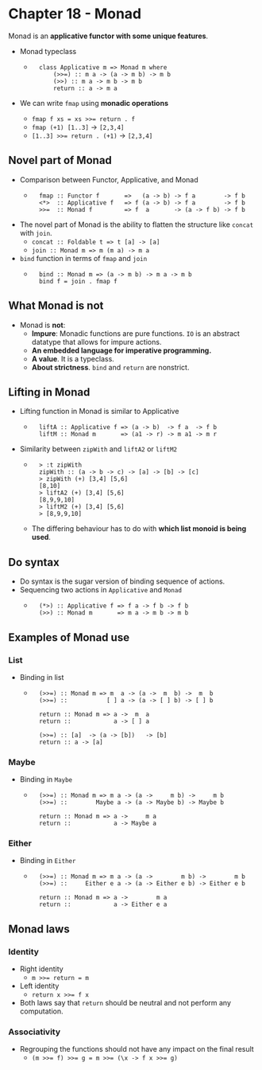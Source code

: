 # Chapter 18 - Monad

Monad is an **applicative functor with some unique features**.

* Monad typeclass
    * ```
        class Applicative m => Monad m where
            (>>=) :: m a -> (a -> m b) -> m b
            (>>) :: m a -> m b -> m b
            return :: a -> m a
      ```

* We can write `fmap` using **monadic operations**
    * `fmap f xs = xs >>= return . f`
    * `fmap (+1) [1..3]` -> `[2,3,4]`
    * `[1..3] >>= return . (+1)` -> `[2,3,4]`

## Novel part of Monad

* Comparison between Functor, Applicative, and Monad
    * ```
        fmap :: Functor f       =>   (a -> b) -> f a        -> f b
        <*>  :: Applicative f   => f (a -> b) -> f a        -> f b
        >>=  :: Monad f         => f  a       -> (a -> f b) -> f b
      ```
* The novel part of Monad is the ability to flatten the structure like `concat`
  with `join`.
    * `concat :: Foldable t => t [a] -> [a]`
    * `join :: Monad m => m (m a) -> m a`
* `bind` function in terms of `fmap` and `join`
    * ```
        bind :: Monad m => (a -> m b) -> m a -> m b
        bind f = join . fmap f
      ```
## What Monad is not
* Monad is **not**:
    * **Impure**: Monadic functions are pure functions. `IO` is an abstract
      datatype that allows for impure actions.
    * **An embedded language for imperative programming.**
    * **A value**. It is a typeclass.
    * **About strictness**. `bind` and `return` are nonstrict.

## Lifting in Monad
* Lifting function in Monad is similar to Applicative
    * ```
        liftA :: Applicative f => (a -> b)  -> f a  -> f b
        liftM :: Monad m       => (a1 -> r) -> m a1 -> m r
      ```
* Similarity between `zipWith` and `liftA2` or `liftM2`
    * ```
        > :t zipWith
        zipWith :: (a -> b -> c) -> [a] -> [b] -> [c]
        > zipWith (+) [3,4] [5,6]
        [8,10]
        > liftA2 (+) [3,4] [5,6]
        [8,9,9,10]
        > liftM2 (+) [3,4] [5,6]
        > [8,9,9,10]
      ```
    * The differing behaviour has to do with **which list monoid is being used**.

## Do syntax

* Do syntax is the sugar version of binding sequence of actions.
* Sequencing two actions in `Applicative` and `Monad`
    * ```
        (*>) :: Applicative f => f a -> f b -> f b
        (>>) :: Monad m       => m a -> m b -> m b
      ```

## Examples of Monad use

### List
* Binding in list
    * ```
        (>>=) :: Monad m => m  a -> (a ->  m  b) ->  m  b
        (>>=) ::           [ ] a -> (a -> [ ] b) -> [ ] b
        
        return :: Monad m => a ->  m  a
        return ::            a -> [ ] a
        
        (>>=) :: [a]  -> (a -> [b])   -> [b]
        return :: a -> [a]
      ```

### Maybe
* Binding in `Maybe`
    * ```
        (>>=) :: Monad m => m a -> (a ->     m b) ->     m b
        (>>=) ::        Maybe a -> (a -> Maybe b) -> Maybe b

        return :: Monad m => a ->     m a
        return ::            a -> Maybe a
      ```

### Either
* Binding in `Either`
    * ```
        (>>=) :: Monad m => m a -> (a ->        m b) ->        m b
        (>>=) ::     Either e a -> (a -> Either e b) -> Either e b

        return :: Monad m => a ->        m a
        return ::            a -> Either e a
      ```

## Monad laws

### Identity
* Right identity
    * `m >>= return = m`
* Left identity
    * `return x >>= f x`
* Both laws say that `return` should be neutral and not perform any
  computation.

### Associativity
* Regrouping the functions should not have any impact on the final result
    * `(m >>= f) >>= g = m >>= (\x -> f x >>= g)`
